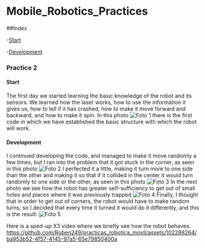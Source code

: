# Mobile_Robotics_Practices

##Index

-[Start](#start)

-[Development](#development)
### Practice 2
#### Start
The first day we started learning the basic knowledge of the robot and its sensors. We learned how the laser works, how to use the information it gives us, how to tell if it has crashed, how to make it move forward and backward, and how to make it spin.
In this photo ![Foto 1](https://github.com/Ruben249/practicas_robotica_movil/assets/102288264/b12b9081-f462-4a73-9007-8312dd1ab5c2) there is the first code in which we have established the basic structure with which the robot will work.
#### Development
I continued developing the code, and managed to make it move randomly a few times, but I ran into the problem that it got stuck in the corner, as seen in this photo ![Foto 2](https://github.com/Ruben249/practicas_robotica_movil/assets/102288264/f8d04b4a-32e3-41e9-8d9b-d2ca34269ef1)
I perfected it a little, making it turn more to one side than the other and making it so that if it collided in the center it would turn randomly to one side or the other, as seen in this photo ![Foto 3](https://github.com/Ruben249/practicas_robotica_movil/assets/102288264/ee905959-6861-40f6-9f34-05bb06b9a556)
In the next photo we see how the robot has greater self-sufficiency to get out of small holes and places where it was previously trapped
![Foto 4](https://github.com/Ruben249/practicas_robotica_movil/assets/102288264/0730b7de-f180-458c-863a-4523695ecb29)
Finally, I thought that in order to get out of corners, the robot would have to make random turns, so I decided that every time it turned it would do it differently, and this is the result: 
![Foto 5](https://github.com/Ruben249/practicas_robotica_movil/assets/102288264/e7d6d708-e3a8-446f-94de-f01458674561)

Here is a sped-up X3 video where we briefly see how the robot behaves.
https://github.com/Ruben249/practicas_robotica_movil/assets/102288264/ba953b52-4f57-4145-97a5-65e79850400a
